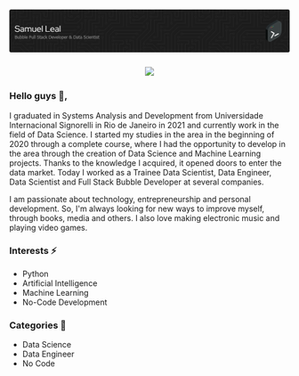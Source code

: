 # ![](https://github.com/osamuelleal/osamuelleal/blob/main/github-header-image.png)

<div>
  <p align="center">
    <a href="https://www.linkedin.com/in/samuel-leal/" target="_blank"><img src="https://img.shields.io/badge/-LinkedIn-%230077B5?style=for-the-badge&logo=linkedin&logoColor=white" target="_blank"></a>
</div>






### Hello guys 👋,


I graduated in Systems Analysis and Development from Universidade Internacional Signorelli in Rio de Janeiro in 2021 and currently work in the field of Data Science. I started my studies in the area in the beginning of 2020 through a complete course, where I had the opportunity to develop in the area through the creation of Data Science and Machine Learning projects. Thanks to the knowledge I acquired, it opened doors to enter the data market. Today I worked as a Trainee Data Scientist, Data Engineer, Data Scientist and Full Stack Bubble Developer at several companies.

</ul>
I am passionate about technology, entrepreneurship and personal development. So, I'm always looking for new ways to improve myself, through books, media and others. I also love making electronic music and playing video games.</ul>

### Interests ⚡

<ul>
  <li>Python</li>
  <li>Artificial Intelligence</li>
  <li>Machine Learning</li>
  <li>No-Code Development</li>  
</ul>


### Categories 📌
<ul>
  <li>Data Science</li>
  <li>Data Engineer</li>
  <li>No Code</li>
</ul>

<!---### 🧐 My Github stats...

 <div>
   <a href="https://github.com/osamuelleal">
   <img height="175em" src="https://github-readme-stats.vercel.app/api?username=letpires&show_icons=true&theme=radical&include_all_commits=true&count_private=true"/>
   <img height="175em" src="https://github-readme-stats.vercel.app/api/top-langs/?username=letpires&layout=compact&langs_count=16&theme=radical"/>
<div>
--->
  
 
 <!--- ![Snake animation](https://github.com/letpires/letpires/blob/output/github-contribution-grid-snake.svg) --->
